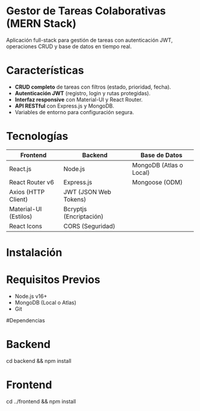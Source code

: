 # Gestor de Tareas Colaborativas (MERN Stack)

Aplicación full-stack para gestión de tareas con autenticación JWT, operaciones CRUD y base de datos en tiempo real.

# Características
- **CRUD completo** de tareas con filtros (estado, prioridad, fecha).
- **Autenticación JWT** (registro, login y rutas protegidas).
- **Interfaz responsive** con Material-UI y React Router.
- **API RESTful** con Express.js y MongoDB.
- Variables de entorno para configuración segura.

#  Tecnologías
| **Frontend**              | **Backend**               | **Base de Datos**       |
|---------------------------|---------------------------|-------------------------|
| React.js                  | Node.js                   | MongoDB (Atlas o Local) |
| React Router v6           | Express.js                | Mongoose (ODM)          |
| Axios (HTTP Client)       | JWT (JSON Web Tokens)     |                         |
| Material-UI (Estilos)     | Bcryptjs (Encriptación)   |                         |
| React Icons               | CORS (Seguridad)          |                         |

# Instalación

# Requisitos Previos
- Node.js v16+
- MongoDB (Local o Atlas)
- Git

#Dependencias

# Backend
cd backend && npm install

# Frontend
cd ../frontend && npm install
